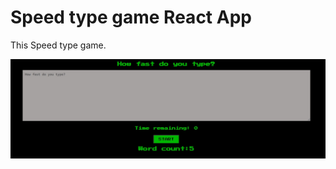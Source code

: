 # Speed type game React App

This Speed type game.

 ![Alt text](src\images/Screenshot.jpg?raw=true "Title")